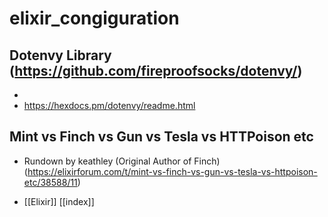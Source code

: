 # elixir_congiguration

## Dotenvy Library (https://github.com/fireproofsocks/dotenvy/)
* 
* https://hexdocs.pm/dotenvy/readme.html

## Mint vs Finch vs Gun vs Tesla vs HTTPoison etc
* Rundown by keathley (Original Author of Finch)
(https://elixirforum.com/t/mint-vs-finch-vs-gun-vs-tesla-vs-httpoison-etc/38588/11)



- [[Elixir]]
[[index]]
